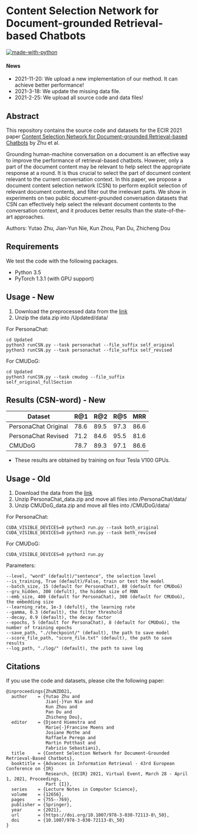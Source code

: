 # Content Selection Network for Document-grounded Retrieval-based Chatbots

[![made-with-python](https://img.shields.io/badge/Made%20with-Python-red.svg)](#python)

#### News
- 2021-11-20: We upload a new implementation of our method. It can achieve better performance!
- 2021-3-18: We update the missing data file.
- 2021-2-25: We upload all source code and data files!

## Abstract
This repository contains the source code and datasets for the ECIR 2021 paper [Content Selection Network for Document-grounded Retrieval-based Chatbots](https://arxiv.org/pdf/2101.08426.pdf) by Zhu et al. <br>

Grounding human-machine conversation on a document is an effective way to improve the performance of retrieval-based chatbots. However, only a part of the document content may be relevant to help select the appropriate response at a round. It is thus crucial to select the  part of document content relevant to the current conversation context. In this paper, we propose a document content selection network (CSN) to perform explicit selection of relevant document contents, and filter out the irrelevant parts. We show in experiments on two public document-grounded conversation datasets that CSN can effectively help select the relevant document contents to the conversation context, and it produces better results than the state-of-the-art approaches.

Authors: Yutao Zhu, Jian-Yun Nie, Kun Zhou, Pan Du, Zhicheng Dou

## Requirements
We test the code with the following packages. <br>
- Python 3.5 <br>
- PyTorch 1.3.1 (with GPU support)<br>

## Usage - New
1. Download the preprocessed data from the [link](https://drive.google.com/file/d/1kKh-1npyjaW6PvrBhILskBVcDuDhE66x/view?usp=sharing)
2. Unzip the data.zip into /Updated/data/

For PersonaChat: <br>
```
cd Updated
python3 runCSN.py --task personachat --file_suffix self_original
python3 runCSN.py --task personachat --file_suffix self_revised
```

For CMUDoG: <br>
```
cd Updated
python3 runCSN.py --task cmudog --file_suffix self_original_fullSection
```

## Results (CSN-word) - New
| Dataset              | R@1  | R@2  | R@5  | MRR  | 
| -------------------- | ---- | ---- | ---- | ---- |
| PersonaChat Original | 78.6 | 89.5 | 97.3 | 86.6 | 
| PersonaChat Revised  | 71.2 | 84.6 | 95.5 | 81.6 |
| CMUDoG               | 78.7 | 89.3 | 97.1 | 86.6 | 

* These results are obtained by training on four Tesla V100 GPUs.

## Usage - Old
1. Download the data from the [link](https://drive.google.com/drive/folders/1-lBPcEG1NfJa3CBfWgmk4r-W30dmuOoh?usp=sharing)
2. Unzip PersonaChat_data.zip and move all files into /PersonaChat/data/
3. Unzip CMUDoG_data.zip and move all files into /CMUDoG/data/

For PersonaChat: <br>
```
CUDA_VISIBLE_DEVICES=0 python3 run.py --task both_original
CUDA_VISIBLE_DEVICES=0 python3 run.py --task both_revised
```

For CMUDoG: <br>
```
CUDA_VISIBLE_DEVICES=0 python3 run.py
```

Parameters:
```
--level, "word" (default)/"sentence", the selection level
--is_training, True (default)/False, train or test the model
--batch_size, 15 (default for PersonaChat), 80 (default for CMUDoG)
--gru_hidden, 300 (defult), the hidden size of RNN
--emb_size, 400 (default for PersonaChat), 300 (default for CMUDoG), the embedding size
--learning_rate, 1e-3 (defult), the learning rate
--gamma, 0.3 (default), the filter threshold 
--decay, 0.9 (default), the decay factor
--epochs, 5 (default for PersonaChat), 8 (default for CMUDoG), the number of training epochs
--save_path, "./checkpoint/" (default), the path to save model
--score_file_path, "score_file.txt" (default), the path to save results
--log_path, "./log/" (default), the path to save log 
```


## Citations
If you use the code and datasets, please cite the following paper:  
```
@inproceedings{ZhuNZDD21,
  author    = {Yutao Zhu and
               Jian{-}Yun Nie and
               Kun Zhou and
               Pan Du and
               Zhicheng Dou},
  editor    = {Djoerd Hiemstra and
               Marie{-}Francine Moens and
               Josiane Mothe and
               Raffaele Perego and
               Martin Potthast and
               Fabrizio Sebastiani},
  title     = {Content Selection Network for Document-Grounded Retrieval-Based Chatbots},
  booktitle = {Advances in Information Retrieval - 43rd European Conference on {IR}
               Research, {ECIR} 2021, Virtual Event, March 28 - April 1, 2021, Proceedings,
               Part {I}},
  series    = {Lecture Notes in Computer Science},
  volume    = {12656},
  pages     = {755--769},
  publisher = {Springer},
  year      = {2021},
  url       = {https://doi.org/10.1007/978-3-030-72113-8\_50},
  doi       = {10.1007/978-3-030-72113-8\_50}
}
```
